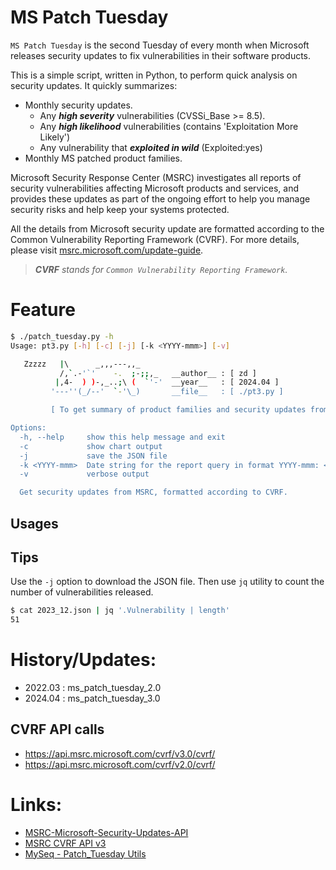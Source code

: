# MS Patch Tuesday 

`MS Patch Tuesday` is the second Tuesday of every month when Microsoft releases security updates to fix vulnerabilities in their software products.

This is a simple script, written in Python, to perform quick analysis on security updates. 
It quickly summarizes:

 - Monthly security updates.
   - Any ***high severity*** vulnerabilities (CVSSi_Base >= 8.5).
   - Any ***high likelihood*** vulnerabilities (contains 'Exploitation More Likely')
   - Any vulnerability that ***exploited in wild*** (Exploited:yes)
 - Monthly MS patched product families.

Microsoft Security Response Center (MSRC) investigates all reports of security vulnerabilities affecting Microsoft products and services, and provides these updates as part of the ongoing effort to help you manage security risks and help keep your systems protected. 

All the details from Microsoft security update are formatted according to the Common Vulnerability Reporting Framework (CVRF). 
For more details, please visit [msrc.microsoft.com/update-guide](https://msrc.microsoft.com/update-guide).

> ***CVRF*** *stands for `Common Vulnerability Reporting Framework`.*

<!--
# Usages
Get quick summary of MS vulnerability stats for current month. 
```console
$ ./patch_tuesday.py
```
![./patch_tuesday.py](.github/patch_tuesday1.png)

## Tips
Show quick summary with simple ASCII chart.
```console
$ ./patch_tuesday.py -vc -k 2022-apr
```
![./patch_tuesday.py -vc -k 2022-apr](.github/patch_tuesday2.png)

```console
$ ./patch_tuesday -k 2022-may -v
```
![./patch_tuesday.py -k 2022-may -v](.github/2022-may.png)

```console
$ ./patch_tuesday -k 2022-jun -v
```
![./patch_tuesday.py -k 2022-jun -v](.github/2022-jun.png)

-->

# Feature

```bash
$ ./patch_tuesday.py -h
Usage: pt3.py [-h] [-c] [-j] [-k <YYYY-mmm>] [-v]

   Zzzzz   |\      _,,,---,,_
           /,`.-'`'    -.  ;-;;,_   __author__ : [ zd ]
          |,4-  ) )-,_..;\ (  `'-'  __year__   : [ 2024.04 ]
         '---''(_/--'  `-'\_)       __file__   : [ ./pt3.py ]

         [ To get summary of product families and security updates from MSRC. ]

Options:
  -h, --help     show this help message and exit
  -c             show chart output
  -j             save the JSON file
  -k <YYYY-mmm>  Date string for the report query in format YYYY-mmm: <2024-apr>
  -v             verbose output

  Get security updates from MSRC, formatted according to CVRF.
```

## Usages

<!-- show a few usages -->

## Tips

Use the `-j` option to download the JSON file.
Then use `jq` utility to count the number of vulnerabilities released.

```bash
$ cat 2023_12.json | jq '.Vulnerability | length'
51
```

# History/Updates:

 - 2022.03 : ms_patch_tuesday_2.0
 - 2024.04 : ms_patch_tuesday_3.0

## CVRF API calls
 
 - https://api.msrc.microsoft.com/cvrf/v3.0/cvrf/
 - https://api.msrc.microsoft.com/cvrf/v2.0/cvrf/

# Links:

 - [MSRC-Microsoft-Security-Updates-API](https://github.com/microsoft/MSRC-Microsoft-Security-Updates-API)
 - [MSRC CVRF API v3](https://api.msrc.microsoft.com/cvrf/v3.0/swagger/v3/swagger.json)
 - [MySeq - Patch_Tuesday Utils](https://myseq.blogspot.com/2022/07/patchtuesday-utils.html)


